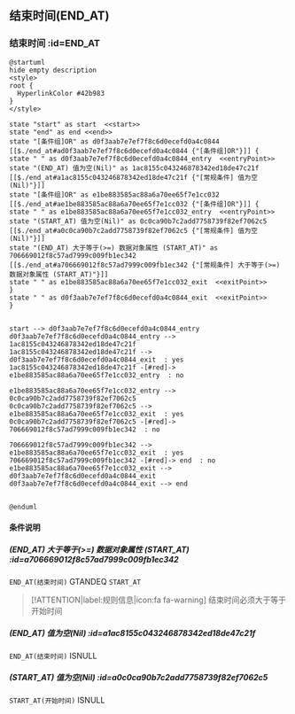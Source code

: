 ## 结束时间(END_AT) <!-- {docsify-ignore-all} -->

   

### 结束时间 :id=END_AT

```plantuml
@startuml
hide empty description
<style>
root {
  HyperlinkColor #42b983
}
</style>

state "start" as start  <<start>>
state "end" as end <<end>>
state "[条件组]OR" as d0f3aab7e7ef7f8c6d0ecefd0a4c0844 [[$./end_at#ad0f3aab7e7ef7f8c6d0ecefd0a4c0844 {"[条件组]OR"}]] {
state " " as d0f3aab7e7ef7f8c6d0ecefd0a4c0844_entry  <<entryPoint>>
state "(END_AT) 值为空(Nil)" as 1ac8155c043246878342ed18de47c21f [[$./end_at#a1ac8155c043246878342ed18de47c21f {"[常规条件] 值为空(Nil)"}]]
state "[条件组]OR" as e1be883585ac88a6a70ee65f7e1cc032 [[$./end_at#ae1be883585ac88a6a70ee65f7e1cc032 {"[条件组]OR"}]] {
state " " as e1be883585ac88a6a70ee65f7e1cc032_entry  <<entryPoint>>
state "(START_AT) 值为空(Nil)" as 0c0ca90b7c2add7758739f82ef7062c5 [[$./end_at#a0c0ca90b7c2add7758739f82ef7062c5 {"[常规条件] 值为空(Nil)"}]]
state "(END_AT) 大于等于(>=) 数据对象属性 (START_AT)" as 706669012f8c57ad7999c009fb1ec342 [[$./end_at#a706669012f8c57ad7999c009fb1ec342 {"[常规条件] 大于等于(>=) 数据对象属性 (START_AT)"}]]
state " " as e1be883585ac88a6a70ee65f7e1cc032_exit  <<exitPoint>>
}
state " " as d0f3aab7e7ef7f8c6d0ecefd0a4c0844_exit  <<exitPoint>>
}


start --> d0f3aab7e7ef7f8c6d0ecefd0a4c0844_entry 
d0f3aab7e7ef7f8c6d0ecefd0a4c0844_entry --> 1ac8155c043246878342ed18de47c21f 
1ac8155c043246878342ed18de47c21f --> d0f3aab7e7ef7f8c6d0ecefd0a4c0844_exit  : yes
1ac8155c043246878342ed18de47c21f -[#red]-> e1be883585ac88a6a70ee65f7e1cc032_entry  : no

e1be883585ac88a6a70ee65f7e1cc032_entry --> 0c0ca90b7c2add7758739f82ef7062c5 
0c0ca90b7c2add7758739f82ef7062c5 --> e1be883585ac88a6a70ee65f7e1cc032_exit  : yes
0c0ca90b7c2add7758739f82ef7062c5 -[#red]-> 706669012f8c57ad7999c009fb1ec342  : no

706669012f8c57ad7999c009fb1ec342 --> e1be883585ac88a6a70ee65f7e1cc032_exit  : yes
706669012f8c57ad7999c009fb1ec342 -[#red]-> end  : no
e1be883585ac88a6a70ee65f7e1cc032_exit --> d0f3aab7e7ef7f8c6d0ecefd0a4c0844_exit 
d0f3aab7e7ef7f8c6d0ecefd0a4c0844_exit --> end 


@enduml
```

#### 条件说明

##### (END_AT) 大于等于(>=) 数据对象属性 (START_AT) :id=a706669012f8c57ad7999c009fb1ec342



`END_AT(结束时间)` GTANDEQ  `START_AT`

> [!ATTENTION|label:规则信息|icon:fa fa-warning]
> 结束时间必须大于等于开始时间


##### (END_AT) 值为空(Nil) :id=a1ac8155c043246878342ed18de47c21f



`END_AT(结束时间)` ISNULL 

##### (START_AT) 值为空(Nil) :id=a0c0ca90b7c2add7758739f82ef7062c5



`START_AT(开始时间)` ISNULL 






